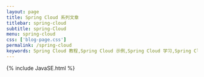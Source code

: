 ```yaml
---
layout: page
title: Spring Cloud 系列文章
titlebar: spring-cloud
subtitle: spring-Cloud
menu: spring-cloud
css: ['blog-page.css']
permalink: /spring-cloud
keywords: Spring Cloud 教程,Spring Cloud 示例,Spring Cloud 学习,Spring Cloud 资源,Spring Cloud
---
```

{% include JavaSE.html %}